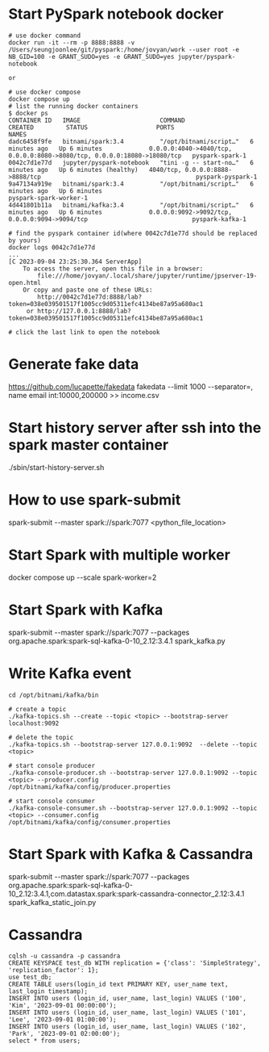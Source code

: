 
# Start PySpark notebook docker
```
# use docker command
docker run -it --rm -p 8888:8888 -v /Users/seungjoonlee/git/pyspark:/home/jovyan/work --user root -e NB_GID=100 -e GRANT_SUDO=yes -e GRANT_SUDO=yes jupyter/pyspark-notebook

or

# use docker compose
docker compose up
# list the running docker containers
$ docker ps
CONTAINER ID   IMAGE                      COMMAND                  CREATED         STATUS                   PORTS                                                                      NAMES
dadc6458f9fe   bitnami/spark:3.4          "/opt/bitnami/script…"   6 minutes ago   Up 6 minutes             0.0.0.0:4040->4040/tcp, 0.0.0.0:8080->8080/tcp, 0.0.0.0:18080->18080/tcp   pyspark-spark-1
0042c7d1e77d   jupyter/pyspark-notebook   "tini -g -- start-no…"   6 minutes ago   Up 6 minutes (healthy)   4040/tcp, 0.0.0.0:8888->8888/tcp                                           pyspark-pyspark-1
9a47134a919e   bitnami/spark:3.4          "/opt/bitnami/script…"   6 minutes ago   Up 6 minutes                                                                                        pyspark-spark-worker-1
4d441801b11a   bitnami/kafka:3.4          "/opt/bitnami/script…"   6 minutes ago   Up 6 minutes             0.0.0.0:9092->9092/tcp, 0.0.0.0:9094->9094/tcp                             pyspark-kafka-1

# find the pyspark container id(where 0042c7d1e77d should be replaced by yours)
docker logs 0042c7d1e77d
...
[C 2023-09-04 23:25:30.364 ServerApp]
    To access the server, open this file in a browser:
        file:///home/jovyan/.local/share/jupyter/runtime/jpserver-19-open.html
    Or copy and paste one of these URLs:
        http://0042c7d1e77d:8888/lab?token=038e039501517f1005cc9d05311efc4134be87a95a680ac1
     or http://127.0.0.1:8888/lab?token=038e039501517f1005cc9d05311efc4134be87a95a680ac1

# click the last link to open the notebook
```

# Generate fake data
https://github.com/lucapette/fakedata
fakedata --limit 1000 --separator=, name email int:10000,200000 >> income.csv

# Start history server after ssh into the spark master container
./sbin/start-history-server.sh

# How to use spark-submit
spark-submit --master spark://spark:7077 <python_file_location>

# Start Spark with multiple worker
docker compose up --scale spark-worker=2

# Start Spark with Kafka
spark-submit --master spark://spark:7077 --packages org.apache.spark:spark-sql-kafka-0-10_2.12:3.4.1 spark_kafka.py

# Write Kafka event
```
cd /opt/bitnami/kafka/bin

# create a topic
./kafka-topics.sh --create --topic <topic> --bootstrap-server localhost:9092

# delete the topic
./kafka-topics.sh --bootstrap-server 127.0.0.1:9092  --delete --topic <topic>

# start console producer
./kafka-console-producer.sh --bootstrap-server 127.0.0.1:9092 --topic <topic> --producer.config /opt/bitnami/kafka/config/producer.properties

# start console consumer
./kafka-console-consumer.sh --bootstrap-server 127.0.0.1:9092 --topic <topic> --consumer.config /opt/bitnami/kafka/config/consumer.properties
```

# Start Spark with Kafka & Cassandra
spark-submit --master spark://spark:7077 --packages org.apache.spark:spark-sql-kafka-0-10_2.12:3.4.1,com.datastax.spark:spark-cassandra-connector_2.12:3.4.1 spark_kafka_static_join.py

# Cassandra
```
cqlsh -u cassandra -p cassandra
CREATE KEYSPACE test_db WITH replication = {'class': 'SimpleStrategy', 'replication_factor': 1};
use test_db;
CREATE TABLE users(login_id text PRIMARY KEY, user_name text, last_login timestamp);
INSERT INTO users (login_id, user_name, last_login) VALUES ('100', 'Kim', '2023-09-01 00:00:00');
INSERT INTO users (login_id, user_name, last_login) VALUES ('101', 'Lee', '2023-09-01 01:00:00');
INSERT INTO users (login_id, user_name, last_login) VALUES ('102', 'Park', '2023-09-01 02:00:00');
select * from users;
```
